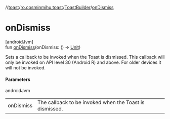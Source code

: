 //[toast](../../../index.md)/[ro.cosminmihu.toast](../index.md)/[ToastBuilder](index.md)/[onDismiss](on-dismiss.md)

# onDismiss

[androidJvm]\
fun [onDismiss](on-dismiss.md)(onDismiss: () -&gt; [Unit](https://kotlinlang.org/api/core/kotlin-stdlib/kotlin/-unit/index.html))

Sets a callback to be invoked when the Toast is dismissed. This callback will only be invoked on API level 30 (Android R) and above. For older devices it will not be invoked.

#### Parameters

androidJvm

| | |
|---|---|
| onDismiss | The callback to be invoked when the Toast is dismissed. |